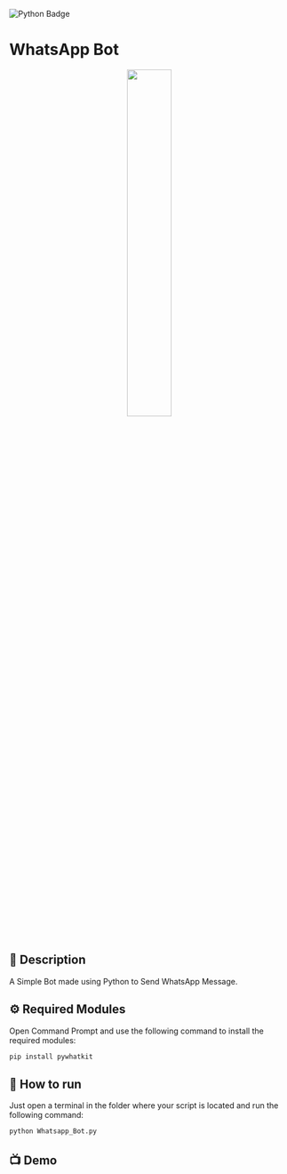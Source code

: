 ![Python Badge](https://img.shields.io/badge/Python-14354C.svg?logo=python&logoColor=white)

# WhatsApp Bot


<p align="center">
<img src="https://pn-koba.go.id/wp-content/uploads/2021/09/whatsapp-bot.png" width=40% height=40%>
  
## 📖 Description
A Simple Bot made using Python to Send WhatsApp Message.
  
## ⚙️ Required Modules
Open Command Prompt and use the following command to install the required modules:
  
 ```sh 
pip install pywhatkit
```
  
## 🌟 How to run
Just open a terminal in the folder where your script is located and run the following command:

```sh
python Whatsapp_Bot.py
```

## 📺 Demo
